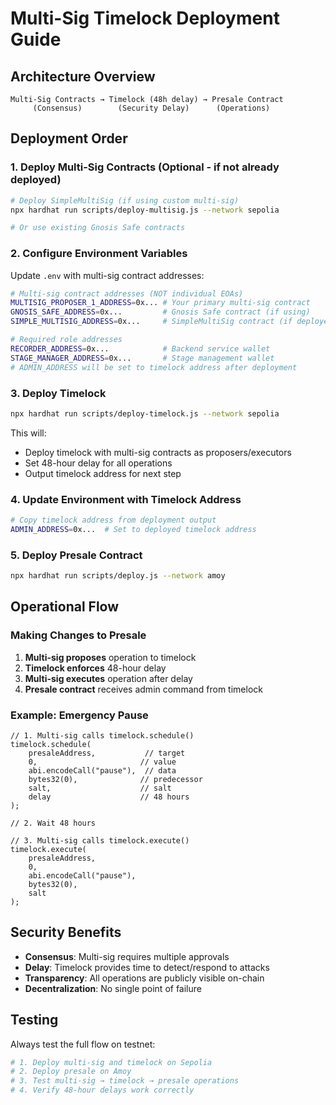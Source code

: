 # Multi-Sig Timelock Deployment Guide

## Architecture Overview

```
Multi-Sig Contracts → Timelock (48h delay) → Presale Contract
     (Consensus)        (Security Delay)      (Operations)
```

## Deployment Order

### 1. Deploy Multi-Sig Contracts (Optional - if not already deployed)

```bash
# Deploy SimpleMultiSig (if using custom multi-sig)
npx hardhat run scripts/deploy-multisig.js --network sepolia

# Or use existing Gnosis Safe contracts
```

### 2. Configure Environment Variables

Update `.env` with multi-sig contract addresses:

```bash
# Multi-sig contract addresses (NOT individual EOAs)
MULTISIG_PROPOSER_1_ADDRESS=0x... # Your primary multi-sig contract
GNOSIS_SAFE_ADDRESS=0x...         # Gnosis Safe contract (if using)
SIMPLE_MULTISIG_ADDRESS=0x...     # SimpleMultiSig contract (if deployed)

# Required role addresses
RECORDER_ADDRESS=0x...            # Backend service wallet
STAGE_MANAGER_ADDRESS=0x...       # Stage management wallet
# ADMIN_ADDRESS will be set to timelock address after deployment
```

### 3. Deploy Timelock

```bash
npx hardhat run scripts/deploy-timelock.js --network sepolia
```

This will:

- Deploy timelock with multi-sig contracts as proposers/executors
- Set 48-hour delay for all operations
- Output timelock address for next step

### 4. Update Environment with Timelock Address

```bash
# Copy timelock address from deployment output
ADMIN_ADDRESS=0x...  # Set to deployed timelock address
```

### 5. Deploy Presale Contract

```bash
npx hardhat run scripts/deploy.js --network amoy
```

## Operational Flow

### Making Changes to Presale

1. **Multi-sig proposes** operation to timelock
2. **Timelock enforces** 48-hour delay
3. **Multi-sig executes** operation after delay
4. **Presale contract** receives admin command from timelock

### Example: Emergency Pause

```solidity
// 1. Multi-sig calls timelock.schedule()
timelock.schedule(
    presaleAddress,           // target
    0,                       // value
    abi.encodeCall("pause"),  // data
    bytes32(0),              // predecessor
    salt,                    // salt
    delay                    // 48 hours
);

// 2. Wait 48 hours

// 3. Multi-sig calls timelock.execute()
timelock.execute(
    presaleAddress,
    0,
    abi.encodeCall("pause"),
    bytes32(0),
    salt
);
```

## Security Benefits

- **Consensus**: Multi-sig requires multiple approvals
- **Delay**: Timelock provides time to detect/respond to attacks
- **Transparency**: All operations are publicly visible on-chain
- **Decentralization**: No single point of failure

## Testing

Always test the full flow on testnet:

```bash
# 1. Deploy multi-sig and timelock on Sepolia
# 2. Deploy presale on Amoy
# 3. Test multi-sig → timelock → presale operations
# 4. Verify 48-hour delays work correctly
```
